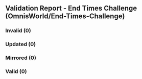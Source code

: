 ## Validation Report - End Times Challenge (OmnisWorld/End-Times-Challenge)


### Invalid (0)
### Updated (0)
### Mirrored (0)
### Valid (0)
